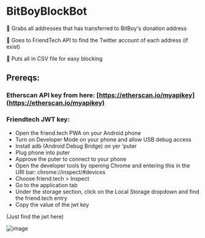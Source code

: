 # BitBoyBlockBot
🐔 Grabs all addresses that has transferred to BitBoy's donation address

🐔 Goes to FriendTech API to find the Twitter account of each address (if exist)

🐔 Puts all in CSV file for easy blocking


## Prereqs:

### Etherscan API key from here: [https://etherscan.io/myapikey](https://etherscan.io/myapikey)

### Friendtech JWT key:

* Open the friend.tech PWA on your Android phone
* Turn on Developer Mode on your phone and allow USB debug access
* Install adb (Android Debug Bridge) on yer 'puter
* Plug phone into puter
* Approve the puter to connect to your phone 
* Open the developer tools by opening Chrome and entering this in the URI bar: chrome://inspect/#devices
* Choose friend.tech > Inspect
* Go to the application tab
* Under the storage section, click on the Local Storage dropdown and find the friend.tech entry
* Copy the value of the jwt key

(Just find the jwt here)

![image](https://github.com/Decentricity/BitBoyBlockBot/assets/76634353/21d551b5-695a-4e7a-86dd-4f03ea87959f)
